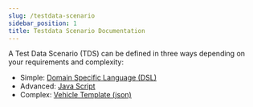 ```yaml
---
slug: /testdata-scenario
sidebar_position: 1
title: Testdata Scenario Documentation
---
```

A Test Data Scenario (TDS) can be defined in three ways depending on your requirements and complexity:
* Simple: [Domain Specific Language (DSL)](testdata-scenario/DSL)
* Advanced: [Java Script](testdata-scenario/java-script)
* Complex: [Vehicle Template (json)](testdata-scenario/vehicle-template)
